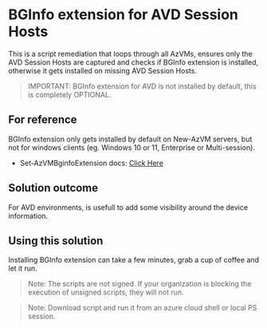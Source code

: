# BGInfo extension for AVD Session Hosts
This is a script remediation that loops through all AzVMs, ensures only the AVD Session Hosts are captured and checks if BGInfo extension is installed, otherwise it gets installed on missing AVD Session Hosts.

> IMPORTANT: BGInfo extension for AVD is not installed by default, this is completely OPTIONAL.

## For reference
BGInfo extension only gets installed by default on New-AzVM servers, but not for windows clients (eg. Windows 10 or 11, Enterprise or Multi-session).

* Set-AzVMBginfoExtension docs:
[Click Here](https://learn.microsoft.com/en-us/powershell/module/az.compute/set-azvmbginfoextension?view=azps-12.3.0)

## Solution outcome
For AVD environments, is usefull to add some visibility around the device information.

## Using this solution
Installing BGInfo extension can take a few minutes, grab a cup of coffee and let it run.

> Note: The scripts are not signed. If your organization is blocking the execution of unsigned scripts, they will not run.

> Note: Download script and run it from an azure cloud shell or local PS session.
